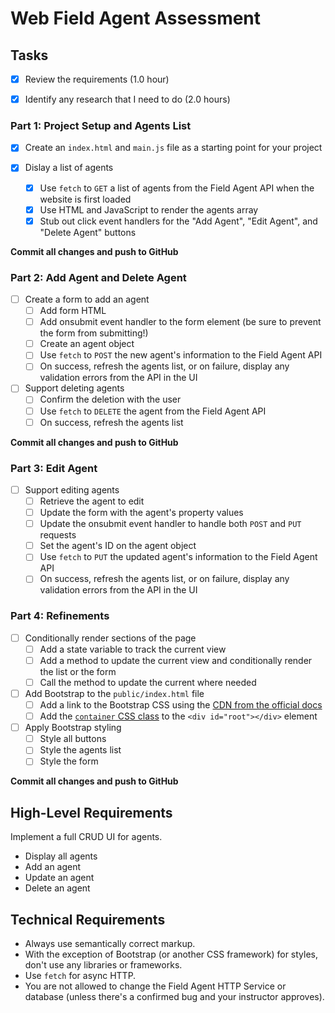 
# Web Field Agent Assessment

## Tasks
* [x] Review the requirements (1.0 hour)

* [x] Identify any research that I need to do (2.0 hours)

### Part 1: Project Setup and Agents List

* [x] Create an `index.html` and `main.js` file as a starting point for your project

* [x] Dislay a list of agents
  * [x] Use `fetch` to `GET` a list of agents from the Field Agent API when the website is first loaded
  * [x] Use HTML and JavaScript to render the agents array
  * [x] Stub out click event handlers for the "Add Agent", "Edit Agent", and "Delete Agent" buttons

**Commit all changes and push to GitHub**

### Part 2: Add Agent and Delete Agent

* [ ] Create a form to add an agent
  * [ ] Add form HTML
  * [ ] Add onsubmit event handler to the form element (be sure to prevent the form from submitting!)
  * [ ] Create an agent object
  * [ ] Use `fetch` to `POST` the new agent's information to the Field Agent API
  * [ ] On success, refresh the agents list, or on failure, display any validation errors from the API in the UI

* [ ] Support deleting agents
  * [ ] Confirm the deletion with the user
  * [ ] Use `fetch` to `DELETE` the agent from the Field Agent API
  * [ ] On success, refresh the agents list

**Commit all changes and push to GitHub**

### Part 3: Edit Agent

* [ ] Support editing agents
  * [ ] Retrieve the agent to edit
  * [ ] Update the form with the agent's property values
  * [ ] Update the onsubmit event handler to handle both `POST` and `PUT` requests
  * [ ] Set the agent's ID on the agent object
  * [ ] Use `fetch` to `PUT` the updated agent's information to the Field Agent API
  * [ ] On success, refresh the agents list, or on failure, display any validation errors from the API in the UI

### Part 4: Refinements

* [ ] Conditionally render sections of the page
  * [ ] Add a state variable to track the current view
  * [ ] Add a method to update the current view and conditionally render the list or the form
  * [ ] Call the method to update the current where needed

* [ ] Add Bootstrap to the `public/index.html` file
  * [ ] Add a link to the Bootstrap CSS using the [CDN from the official docs](https://getbootstrap.com/docs/4.6/getting-started/introduction/#css)
  * [ ] Add the [`container` CSS class](https://getbootstrap.com/docs/4.6/layout/overview/#containers) to the `<div id="root"></div>` element

* [ ] Apply Bootstrap styling
  * [ ] Style all buttons
  * [ ] Style the agents list
  * [ ] Style the form

**Commit all changes and push to GitHub**

## High-Level Requirements

Implement a full CRUD UI for agents.

* Display all agents
* Add an agent
* Update an agent
* Delete an agent

## Technical Requirements

* Always use semantically correct markup.
* With the exception of Bootstrap (or another CSS framework) for styles, don't use any libraries or frameworks.
* Use `fetch` for async HTTP.
* You are not allowed to change the Field Agent HTTP Service or database (unless there's a confirmed bug and your instructor approves).

